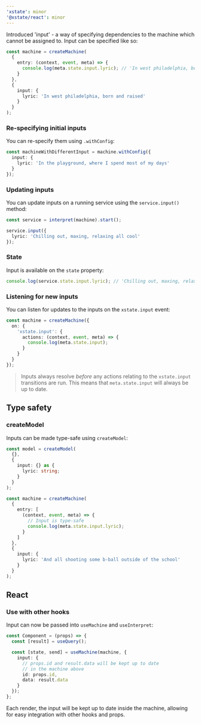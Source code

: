 ```yaml
---
'xstate': minor
'@xstate/react': minor
---
```


Introduced 'input' - a way of specifying dependencies to the machine which cannot be assigned to. Input can be specified like so:

```ts
const machine = createMachine(
  {
    entry: (context, event, meta) => {
      console.log(meta.state.input.lyric); // 'In west philadelphia, born and raised'
    }
  },
  {
    input: {
      lyric: 'In west philadelphia, born and raised'
    }
  }
);
```

### Re-specifying initial inputs

You can re-specify them using `.withConfig`:

```ts
const machineWithDifferentInput = machine.withConfig({
  input: {
    lyric: 'In the playground, where I spend most of my days'
  }
});
```

### Updating inputs

You can update inputs on a running service using the `service.input()` method:

```ts
const service = interpret(machine).start();

service.input({
  lyric: 'Chilling out, maxing, relaxing all cool'
});
```

### State

Input is available on the `state` property:

```ts
console.log(service.state.input.lyric); // 'Chilling out, maxing, relaxing all cool'
```

### Listening for new inputs

You can listen for updates to the inputs on the `xstate.input` event:

```ts
const machine = createMachine({
  on: {
    'xstate.input': {
      actions: (context, event, meta) => {
        console.log(meta.state.input);
      }
    }
  }
});
```

> Inputs always resolve _before_ any actions relating to the `xstate.input` transitions are run. This means that `meta.state.input` will always be up to date.

## Type safety

### createModel

Inputs can be made type-safe using `createModel`:

```ts
const model = createModel(
  {},
  {
    input: {} as {
      lyric: string;
    }
  }
);

const machine = createMachine(
  {
    entry: [
      (context, event, meta) => {
        // Input is type-safe
        console.log(meta.state.input.lyric);
      }
    ]
  },
  {
    input: {
      lyric: 'And all shooting some b-ball outside of the school'
    }
  }
);
```

## React

### Use with other hooks

Input can now be passed into `useMachine` and `useInterpret`:

```ts
const Component = (props) => {
  const [result] = useQuery();

  const [state, send] = useMachine(machine, {
    input: {
      // props.id and result.data will be kept up to date
      // in the machine above
      id: props.id,
      data: result.data
    }
  });
};
```

Each render, the input will be kept up to date inside the machine, allowing for easy integration with other hooks and props.
